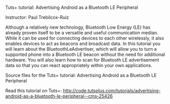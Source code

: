 Tuts+ tutorial: Advertising Android as a Bluetooth LE Peripheral

Instructor: Paul Trebilcox-Ruiz

Although a relatively new technology, Bluetooth Low Energy (LE) has already proven itself to be a versatile and useful communication median. While it can be used for connecting devices to each other wirelessly, it also enables devices to act as beacons and broadcast data. In this tutorial you will learn about the BluetoothLeAdvertiser, which will allow you to turn a supported phone into a Bluetooth LE beacon without the need for additional hardware. You will also learn how to scan for Bluetooth LE advertisement data so that you can react appropriately within your own applications. 

Source files for the Tuts+ tutorial: Advertising Android as a Bluetooth LE Peripheral

Read this tutorial on Tuts+: http://code.tutsplus.com/tutorials/advertising-android-as-a-bluetooth-le-peripheral--cms-25426